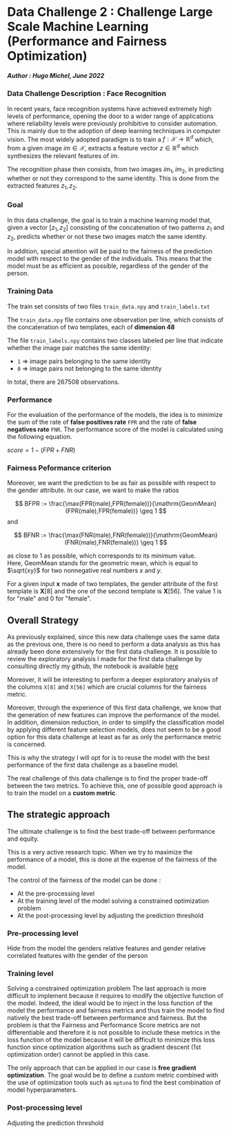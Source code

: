 # Data Challenge 2 : Challenge Large Scale Machine Learning (Performance and Fairness Optimization)

##### Author : Hugo Michel, June 2022

### Data Challenge Description : Face Recognition

In recent years, face recognition systems have achieved extremely high levels of performance, opening the door to a wider range of applications where reliability levels were previously prohibitive to consider automation. This is mainly due to the adoption of deep learning techniques in computer vision. The most widely adopted paradigm is to train a $f: \mathcal{X} \rightarrow \mathbb{R}^d$ which, from a given image $im \in \mathcal{X}$, extracts a feature vector $z \in \mathbb{R}^d$ which synthesizes the relevant features of $im$. 

The recognition phase then consists, from two images $im_1, im_2$, in predicting whether or not they correspond to the same identity. This is done from the extracted features $z_1, z_2$.

### Goal

In this data challenge, the goal is to train a machine learning model that, given a vector $[z_1, z_2]$ consisting of the concatenation of two patterns $z_1$ and $z_2$, predicts whether or not these two images match the same identity.

In addition, special attention will be paid to the fairness of the prediction model with respect to the gender of the individuals. This means that the model must be as efficient as possible, regardless of the gender of the person. 

### Training Data

The train set consists of two files ``train_data.npy`` and ```train_labels.txt```


The ```train_data.npy``` file contains one observation per line, which consists of the concatenation of two templates, each of **dimension 48**
    
The file ```train_labels.npy``` contains two classes labeled per line that indicate whether the image pair matches the same identity: 
    
- ```1``` => image pairs belonging to the same identity
- ```0``` => image pairs not belonging to the same identity

In total, there are 267508 observations.

### Performance

For the evaluation of the performance of the models, the idea is to minimize the sum of the rate of **false positives rate** ```FPR``` and the rate of **false negatives rate** ```FNR```. The performance score of the model is calculated using the following equation.

$score = 1 - (FPR + FNR)$

### Fairness Peformance criterion

Moreover, we want the prediction to be as fair as possible with respect to the gender attribute. In our case, we want to make the ratios 


$$ BFPR := \frac{\max(FPR(male),FPR(female))}{\mathrm{GeomMean}(FPR(male),FPR(female))} \geq 1 $$
and


$$ BFNR := \frac{\max(FNR(male),FNR(female))}{\mathrm{GeomMean}(FNR(male),FNR(female))} \geq 1 $$


as close to 1 as possible, which corresponds to its minimum value. </br>
Here, $\mathrm{GeomMean}$ stands for the geometric mean, which is equal to $\sqrt{xy}$ for two nonnegative real numbers $x$ and $y$.

For a given input $\mathbf{x}$ made of two templates, the gender attribute of the first template is $\mathbf{X}[8]$ and the one of the second template is $\mathbf{X}[56]$. The value 1 is for "male" and 0 for "female".

## Overall Strategy

As previously explained, since this new data challenge uses the same data as the previous one, there is no need to perform a data analysis as this has already been done extensively for the first data challenge. It is possible to review the exploratory analysis I made for the first data challenge by consulting directly my github, the notebook is available 
[here](https://github.com/hugo-mi/MDI343_Data_Challenge_Face_Recognition/blob/main/MDI_343_Data_Challenge_Hugo_Michel.ipynb "here") 

Moreover, it will be interesting to perform a deeper exploratory analysis of the columns ``X[8]`` and ``X[56]`` which are crucial columns for the fairness metric.

Moreover, through the experience of this first data challenge, we know that the generation of new features can improve the performance of the model. In addition, dimension reduction, in order to simplify the classification model by applying different feature selection models, does not seem to be a good option for this data challenge at least as far as only the performance metric is concerned.

This is why the strategy I will opt for is to reuse the model with the best performance of the first data challenge as a baseline model. 

The real challenge of this data challenge is to find the proper trade-off between the two metrics. To achieve this, one of possible good approach is to train the model on a **custom metric**.

## The strategic approach

The ultimate challenge is to find the best trade-off between performance and equity. 

This is a very active research topic. When we try to maximize the performance of a model, this is done at the expense of the fairness of the model.

The control of the fairness of the model can be done :
- At the pre-processing level
- At the training level of the model solving a constrained optimization problem 
- At the post-processing level by adjusting the prediction threshold

### Pre-processing level
Hide from the model the genders relative features and gender relative correlated features with the gender of the person

### Training level
Solving a constrained optimization problem
The last approach is more difficult to implement because it requires to modify the objective function of the model. Indeed, the ideal would be to inject in the loss function of the model the performance and fairness metrics and thus train the model to find natively the best trade-off between performance and fairness.
But the problem is that the Fairness and Performance Score metrics are not differentiable and therefore it is not possible to include these metrics in the loss function of the model because it will be difficult to minimize this loss function since optimization algorithms such as gradient descent (1st optimization order) cannot be applied in this case.

The only approach that can be applied in our case is **free gradient optimization**. The goal would be to define a custom metric combined with the use of optimization tools such as ``optuna`` to find the best combination of model hyperparameters.

### Post-processing level
Adjusting the prediction threshold
